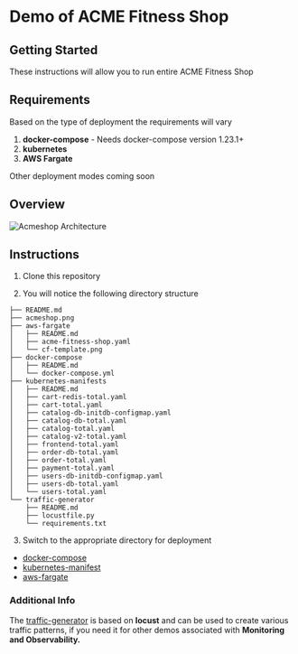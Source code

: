 # Demo of ACME Fitness Shop
## Getting Started

These instructions will allow you to run entire ACME Fitness Shop

## Requirements

Based on the type of deployment the requirements will vary

1. **docker-compose** - Needs docker-compose version 1.23.1+
2. **kubernetes**
3. **AWS Fargate** 

Other deployment modes coming soon

## Overview

![Acmeshop Architecture](./acmeshop.png)

## Instructions

1. Clone this repository

2. You will notice the following directory structure

```text
├── README.md
├── acmeshop.png
├── aws-fargate
│   ├── README.md
│   ├── acme-fitness-shop.yaml
│   └── cf-template.png
├── docker-compose
│   ├── README.md
│   └── docker-compose.yml
├── kubernetes-manifests
│   ├── README.md
│   ├── cart-redis-total.yaml
│   ├── cart-total.yaml
│   ├── catalog-db-initdb-configmap.yaml
│   ├── catalog-db-total.yaml
│   ├── catalog-total.yaml
│   ├── catalog-v2-total.yaml
│   ├── frontend-total.yaml
│   ├── order-db-total.yaml
│   ├── order-total.yaml
│   ├── payment-total.yaml
│   ├── users-db-initdb-configmap.yaml
│   ├── users-db-total.yaml
│   └── users-total.yaml
└── traffic-generator
    ├── README.md
    ├── locustfile.py
    └── requirements.txt
```

3. Switch to the appropriate directory for deployment

* [docker-compose](./docker-compose)  
* [kubernetes-manifest](./kubernetes-manifests)
* [aws-fargate](./aws-fargate)

### Additional Info

The [traffic-generator](./traffic-generator) is based on **locust** and can be used to create various traffic patterns, if you need it for other demos associated with **Monitoring and Observability.**
